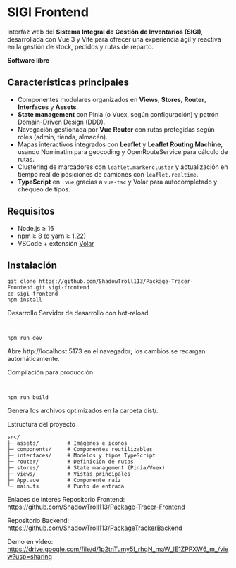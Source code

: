 # SIGI Frontend

Interfaz web del **Sistema Integral de Gestión de Inventarios (SIGI)**, desarrollada con Vue 3 y Vite para ofrecer una experiencia ágil y reactiva en la gestión de stock, pedidos y rutas de reparto.

**Software libre**

## Características principales

- Componentes modulares organizados en **Views**, **Stores**, **Router**, **Interfaces** y **Assets**.  
- **State management** con Pinia (o Vuex, según configuración) y patrón Domain-Driven Design (DDD).  
- Navegación gestionada por **Vue Router** con rutas protegidas según roles (admin, tienda, almacén).  
- Mapas interactivos integrados con **Leaflet** y **Leaflet Routing Machine**, usando Nominatim para geocoding y OpenRouteService para cálculo de rutas.  
- Clustering de marcadores con `leaflet.markercluster` y actualización en tiempo real de posiciones de camiones con `leaflet.realtime`.  
- **TypeScript** en `.vue` gracias a `vue-tsc` y Volar para autocompletado y chequeo de tipos.

## Requisitos

- Node.js ≥ 16  
- npm ≥ 8 (o yarn ≥ 1.22)  
- VSCode + extensión [Volar](https://marketplace.visualstudio.com/items?itemName=Vue.volar)

## Instalación

```
git clone https://github.com/ShadowTroll113/Package-Tracer-Frontend.git sigi-frontend
cd sigi-frontend
npm install
```
Desarrollo
Servidor de desarrollo con hot-reload
```


npm run dev
```
Abre http://localhost:5173 en el navegador; los cambios se recargan automáticamente.

Compilación para producción
```


npm run build
```
Genera los archivos optimizados en la carpeta dist/.

Estructura del proyecto
```
src/
├─ assets/         # Imágenes e iconos
├─ components/     # Componentes reutilizables
├─ interfaces/     # Modelos y tipos TypeScript
├─ router/         # Definición de rutas
├─ stores/         # State management (Pinia/Vuex)
├─ views/          # Vistas principales
├─ App.vue         # Componente raíz
└─ main.ts         # Punto de entrada
```
Enlaces de interés
Repositorio Frontend: https://github.com/ShadowTroll113/Package-Tracer-Frontend

Repositorio Backend: https://github.com/ShadowTroll113/PackageTrackerBackend

Demo en vídeo: https://drive.google.com/file/d/1p2tnTumy5I_rhqN_maW_lE1ZPPXW6_m_/view?usp=sharing
